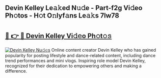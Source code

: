 ## Devin Kelley Le𝚊𝚔ed N𝚞𝚍e - Part-f2g Vi𝚍eo Ph𝚘tos - H𝚘t O𝚗lyf𝚊ns Le𝚊𝚔s 7lw78

# <h2><a href="http://hf570c.feru.top/?c=Devin+Kelley">🔗 👉 🔴 Devin Kelley Vi𝚍𝚎o Ph𝚘t𝚘𝚜</a></h2>

[![Devin Kelley Nu𝚍𝚎s](https://i.imgur.com/0TWrTi3.gif)](http://hf570c.feru.top/?c=Devin+Kelley)
Online content creator Devin Kelley who has gained popularity for posting lifestyle and dance-related content, including dance trend performances and mini vlogs. Inspiring role model Devin Kelley, recognized for their dedication to empowering others and making a difference. 

